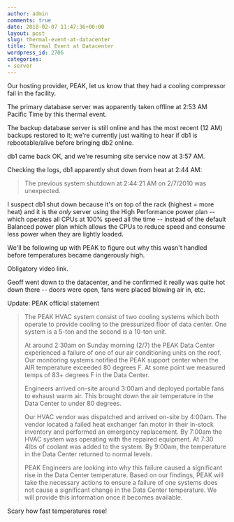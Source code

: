 ```yaml
---
author: admin
comments: true
date: 2010-02-07 11:47:36+00:00
layout: post
slug: thermal-event-at-datacenter
title: Thermal Event at Datacenter
wordpress_id: 2706
categories:
- server
---
```



Our hosting provider, PEAK, let us know that they had a cooling compressor fail in the facility.



The primary database server was apparently taken offline at 2:53 AM Pacific Time by this thermal event.



The backup database server is still online and has the most recent (12 AM) backups restored to it; we're currently just waiting to hear if db1 is rebootable/alive before bringing db2 online.



db1 came back OK, and we're resuming site service now at 3:57 AM.



Checking the logs, db1 apparently shut down from heat at 2:44 AM:





<blockquote>
The previous system shutdown at 2:44:21 AM on 2/7/2010 was unexpected.
</blockquote>





I suspect db1 shut down because it's on top of the rack (highest = more heat) and it is the _only_ server using the High Performance power plan -- which operates all CPUs at 100% speed all the time -- instead of the default Balanced power plan which allows the CPUs to reduce speed and consume less power when they are lightly loaded.



We'll be following up with PEAK to figure out why this wasn't handled before temperatures became dangerously high.



Obligatory video link.







Geoff went down to the datacenter, and he confirmed it really was quite hot down there -- doors were open, fans were placed blowing air in, etc.



Update: PEAK official statement





<blockquote>
The PEAK HVAC system consist of two cooling systems which both operate to provide cooling to the pressurized floor of data center. One system is a 5-ton and the second is a 10-ton unit.

> 
> 
At around 2:30am on Sunday morning (2/7) the PEAK Data Center experienced a failure of one of our air conditioning units on the roof. Our monitoring systems notified the PEAK support center when the AIR temperature exceeded   80 degrees F.  At some point we measured temps of 83+ degrees F in the Data Center.

> 
> 
Engineers arrived on-site around 3:00am and deployed portable fans to exhaust warm air.  This brought down the air temperature in the Data Center  to under 80 degrees.

> 
> 
Our HVAC vendor was dispatched and arrived on-site by 4:00am.  The vendor located a failed heat exchanger fan motor in their in-stock inventory and performed an emergency replacement.  By 7:00am the HVAC system was operating with the repaired equipment.  At 7:30 4lbs of coolant was added to the system.  By 9:00am, the temperature in the Data Center returned to normal levels.

> 
> 
PEAK Engineers are looking into why this failure caused a significant rise in the Data Center temperature.  Based on our findings, PEAK will take the necessary actions to ensure a failure of  one systems does not cause a significant change in the Data Center temperature.  We will provide this information once it becomes available.
</blockquote>





Scary how fast temperatures rose!

